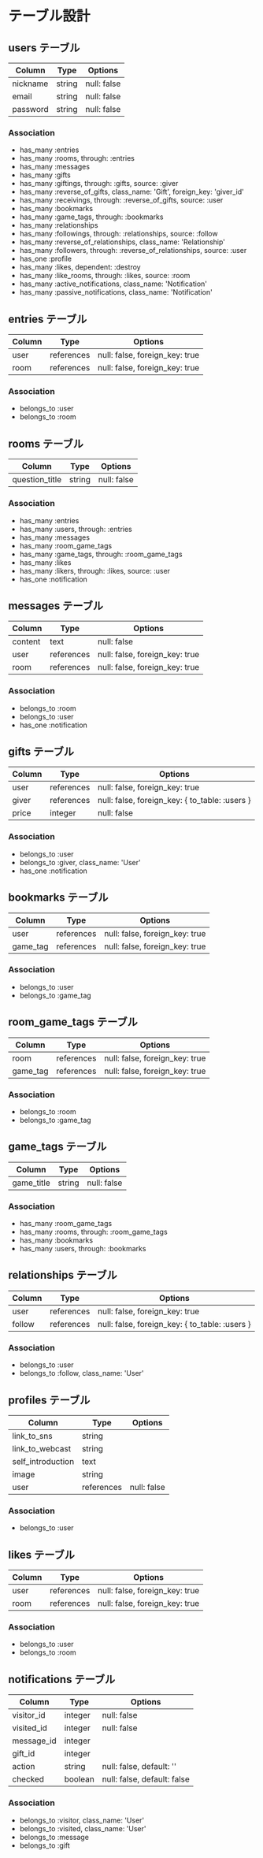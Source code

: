 # テーブル設計

## users テーブル

| Column   | Type   | Options     |
| -------- | ------ | ----------- |
| nickname | string | null: false |
| email    | string | null: false |
| password | string | null: false |

### Association

- has_many :entries
- has_many :rooms, through: :entries
- has_many :messages
- has_many :gifts
- has_many :giftings, through: :gifts, source: :giver
- has_many :reverse_of_gifts, class_name: 'Gift', foreign_key: 'giver_id'
- has_many :receivings, through: :reverse_of_gifts, source: :user
- has_many :bookmarks
- has_many :game_tags, through: :bookmarks
- has_many :relationships
- has_many :followings, through: :relationships, source: :follow
- has_many :reverse_of_relationships, class_name: 'Relationship'
- has_many :followers, through: :reverse_of_relationships, source: :user
- has_one  :profile
- has_many :likes, dependent: :destroy
- has_many :like_rooms, through: :likes, source: :room
- has_many :active_notifications, class_name: 'Notification'
- has_many :passive_notifications, class_name: 'Notification'


## entries テーブル

| Column   | Type       | Options                        |
| -------- | ---------- | ------------------------------ |
| user     | references | null: false, foreign_key: true |
| room     | references | null: false, foreign_key: true |

### Association

- belongs_to :user
- belongs_to :room


## rooms テーブル

| Column         | Type       | Options                                        |
| -------------- | ---------- | ---------------------------------------------- |
| question_title | string     | null: false                                    |

### Association

- has_many :entries
- has_many :users, through: :entries
- has_many :messages
- has_many :room_game_tags
- has_many :game_tags, through: :room_game_tags
- has_many :likes
- has_many :likers, through: :likes, source: :user
- has_one :notification


## messages テーブル

| Column  | Type       | Options                        |
| ------- | ---------- | ------------------------------ |
| content | text       | null: false                    |
| user    | references | null: false, foreign_key: true |
| room    | references | null: false, foreign_key: true |

### Association 
- belongs_to :room
- belongs_to :user
- has_one :notification


## gifts テーブル

| Column | Type       | Options                                        |
| ------ | ---------- | ---------------------------------------------- |
| user   | references | null: false, foreign_key: true                 |
| giver  | references | null: false, foreign_key: { to_table: :users } |
| price  | integer    | null: false                                    |

### Association 
- belongs_to :user
- belongs_to :giver, class_name: 'User'
- has_one :notification


## bookmarks テーブル

| Column   | Type       | Options                        |
| -------- | ---------- | ------------------------------ |
| user     | references | null: false, foreign_key: true |
| game_tag | references | null: false, foreign_key: true |

### Association 

- belongs_to :user
- belongs_to :game_tag


## room_game_tags テーブル

| Column   | Type       | Options                        |
| -------- | ---------- | ------------------------------ |
| room     | references | null: false, foreign_key: true |
| game_tag | references | null: false, foreign_key: true |

### Association 

- belongs_to :room
- belongs_to :game_tag

## game_tags テーブル

| Column     | Type   | Options     |
| ---------- | ------ | ----------- |
| game_title | string | null: false |

### Association 

- has_many :room_game_tags
- has_many :rooms, through: :room_game_tags
- has_many :bookmarks
- has_many :users, through: :bookmarks


## relationships テーブル

| Column | Type       | Options                                        |
| ------ | ---------- | ---------------------------------------------- |
| user   | references | null: false, foreign_key: true                 |
| follow | references | null: false, foreign_key: { to_table: :users } |

### Association 

- belongs_to :user
- belongs_to :follow, class_name: 'User'


## profiles テーブル

| Column            | Type       | Options     |
| ----------------- | ---------- | ----------- |
| link_to_sns       | string     |             |
| link_to_webcast   | string     |             |
| self_introduction | text       |             |
| image             | string     |             |
| user              | references | null: false |

### Association 

- belongs_to :user


## likes テーブル

| Column | Type       | Options                        |
| ------ | ---------- | ------------------------------ |
| user   | references | null: false, foreign_key: true |
| room   | references | null: false, foreign_key: true |

### Association 

- belongs_to :user
- belongs_to :room


## notifications テーブル

| Column      | Type    | Options                     |
| ----------- | ------- | --------------------------- |
| visitor_id  | integer | null: false                 |
| visited_id  | integer | null: false                 |
| message_id  | integer |                             |
| gift_id     | integer |                             |
| action      | string  | null: false, default: ''    |
| checked     | boolean | null: false, default: false |

### Association 
- belongs_to :visitor, class_name: 'User'
- belongs_to :visited, class_name: 'User'
- belongs_to :message
- belongs_to :gift
